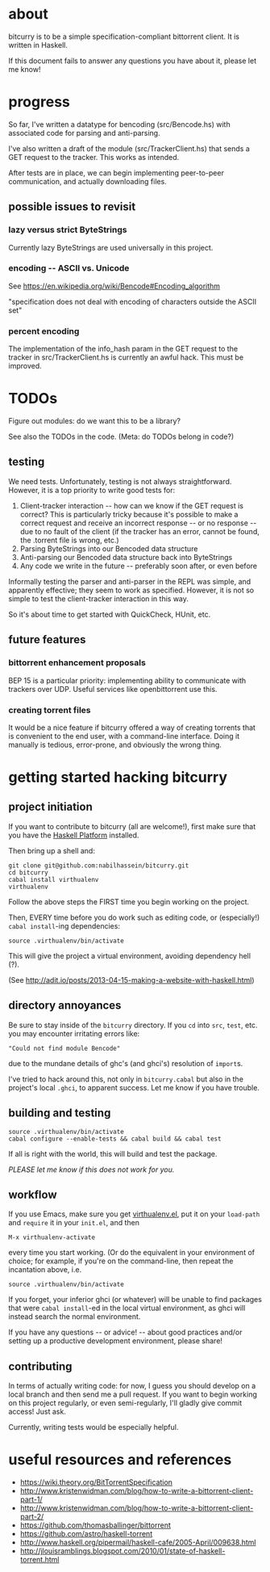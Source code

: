 # about
bitcurry is to be a simple specification-compliant bittorrent client.
It is written in Haskell.

If this document fails to answer any questions you have about it,
please let me know!

# progress
So far, I've written a datatype for bencoding (src/Bencode.hs)
with associated code for parsing and anti-parsing.

I've also written a draft of the module (src/TrackerClient.hs)
that sends a GET request to the tracker. This works as intended.

After tests are in place, we can begin implementing peer-to-peer communication,
and actually downloading files.

## possible issues to revisit
### lazy versus strict ByteStrings
Currently lazy ByteStrings are used universally in this project.

### encoding -- ASCII vs. Unicode
See https://en.wikipedia.org/wiki/Bencode#Encoding_algorithm

"specification does not deal with encoding of characters outside the ASCII set"

### percent encoding
The implementation of the info_hash param in the GET request to the tracker
in src/TrackerClient.hs is currently an awful hack. This must be improved.

# TODOs

Figure out modules: do we want this to be a library?

See also the TODOs in the code. (Meta: do TODOs belong in code?)

## testing
We need tests. Unfortunately, testing is not always straightforward.
However, it is a top priority to write good tests for:

1. Client-tracker interaction -- how can we know if the GET request is correct?
This is particularly tricky because it's possible to make a correct request and
receive an incorrect response -- or no response -- due to no fault of the client
(if the tracker has an error, cannot be found, the .torrent file is wrong, etc.)
2. Parsing ByteStrings into our Bencoded data structure
3. Anti-parsing our Bencoded data structure back into ByteStrings
4. Any code we write in the future -- preferably soon after, or even before

Informally testing the parser and anti-parser in the REPL was simple,
and apparently effective; they seem to work as specified.
However, it is not so simple to test the client-tracker interaction in this way.

So it's about time to get started with QuickCheck, HUnit, etc.

## future features

### bittorrent enhancement proposals
BEP 15 is a particular priority: implementing ability to communicate with
trackers over UDP. Useful services like openbittorrent use this.

### creating torrent files
It would be a nice feature if bitcurry offered a way of creating torrents
that is convenient to the end user, with a command-line interface.
Doing it manually is tedious, error-prone, and obviously the wrong thing.


# getting started hacking bitcurry
## project initiation
If you want to contribute to bitcurry (all are welcome!), first make sure that
you have the [Haskell Platform](http://www.haskell.org/platform/) installed.

Then bring up a shell and:

    git clone git@github.com:nabilhassein/bitcurry.git
    cd bitcurry
    cabal install virthualenv
    virthualenv

Follow the above steps the FIRST time you begin working on the project.

Then, EVERY time before you do work such as editing code, or
(especially!) `cabal install`-ing dependencies:

    source .virthualenv/bin/activate

This will give the project a virtual environment, avoiding dependency hell (?).

(See http://adit.io/posts/2013-04-15-making-a-website-with-haskell.html)

## directory annoyances

Be sure to stay inside of the `bitcurry` directory. If you `cd` into `src`,
 `test`, etc. you may encounter irritating errors like:

    "Could not find module Bencode"

due to the mundane details of ghc's (and ghci's) resolution of `import`s.

I've tried to hack around this, not only in `bitcurry.cabal` but also in the
project's local `.ghci`, to apparent success. Let me know if you have trouble.

## building and testing

    source .virthualenv/bin/activate
    cabal configure --enable-tests && cabal build && cabal test

If all is right with the world, this will build and test the package.

*PLEASE let me know if this does not work for you.*

## workflow

If you use Emacs, make sure you get [virthualenv.el](https://github.com/Paczesiowa/virthualenv/blob/master/virthualenv.el),
put it on your `load-path` and `require` it in your `init.el`, and then

    M-x virthualenv-activate

every time you start working.
(Or do the equivalent in your environment of choice; for example,
if you're on the command-line, then repeat the incantation above, i.e.

    source .virthualenv/bin/activate

If you forget, your inferior ghci (or whatever) will be unable to find packages
that were `cabal install`-ed in the local virtual environment,
as ghci will instead search the normal environment.

If you have any questions -- or advice! -- about good practices and/or
setting up a productive development environment, please share!

## contributing

In terms of actually writing code: for now, I guess you should
develop on a local branch and then send me a pull request.
If you want to begin working on this project regularly, or even semi-regularly,
I'll gladly give commit access! Just ask.

Currently, writing tests would be especially helpful.

# useful resources and references
- https://wiki.theory.org/BitTorrentSpecification
- http://www.kristenwidman.com/blog/how-to-write-a-bittorrent-client-part-1/
- http://www.kristenwidman.com/blog/how-to-write-a-bittorrent-client-part-2/
- https://github.com/thomasballinger/bittorrent
- https://github.com/astro/haskell-torrent
- http://www.haskell.org/pipermail/haskell-cafe/2005-April/009638.html
- http://jlouisramblings.blogspot.com/2010/01/state-of-haskell-torrent.html
